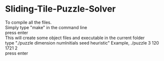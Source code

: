 # Sliding-Tile-Puzzle-Solver

To compile all the files.<br>
Simply type "make" in the command line <br>press enter<br>
This will create some object files and executable in the current folder<br>
type "./puzzle dimension numInitials seed heuristic" Example, ./puzzle 3 120 1721 2<br>
press enter<br>
